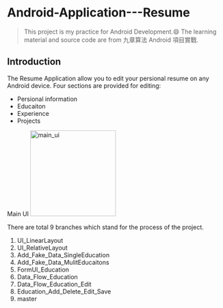 # Android-Application---Resume

>This project is my practice for Android Development.:smile:  The learning material and source code are from 九章算法 Android 項目實戰.

## Introduction
The Resume Application allow you to edit your persional resume on any Android device. 
Four sections are provided for editing: 
* Persional information
* Educaiton
* Experience
* Projects

Main UI
<img width="200" alt="main_ui" src="https://user-images.githubusercontent.com/14342740/30085234-65b8056c-924a-11e7-9335-470d88596bec.png">


There are total 9 branches which stand for the process of the project.
1. UI_LinearLayout
2. UI_RelativeLayout
3. Add_Fake_Data_SingleEducation
4. Add_Fake_Data_MulitEducaitons
5. FormUI_Education
6. Data_Flow_Education
7. Data_Flow_Education_Edit
8. Education_Add_Delete_Edit_Save
9. master


